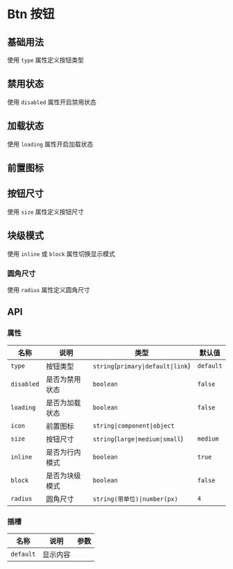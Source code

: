 # Btn 按钮

## 基础用法

使用 `type` 属性定义按钮类型

<preview path="./demos/basic.vue"></preview>

## 禁用状态

使用 `disabled` 属性开启禁用状态

<preview path="./demos/disabled.vue"></preview>

## 加载状态

使用 `loading` 属性开启加载状态

<preview path="./demos/loading.vue"></preview>

## 前置图标

<!--@include: @/component/@parts/props-icon.md-->

<preview path="./demos/icon.vue"></preview>

## 按钮尺寸

使用 `size` 属性定义按钮尺寸

<preview path="./demos/size.vue"></preview>

## 块级模式

使用 `inline` 或 `block` 属性切换显示模式

<preview path="./demos/display.vue"></preview>

<!--@include: @/component/@parts/props-style.md-->

### 圆角尺寸

使用 `radius` 属性定义圆角尺寸

<preview path="./demos/radius.vue"></preview>

## API

### 属性

| 名称       | 说明           | 类型                               | 默认值    |
| ---------- | -------------- | ---------------------------------- | --------- |
| `type`     | 按钮类型       | `string`(`primary\|default\|link`) | `default` |
| `disabled` | 是否为禁用状态 | `boolean`                          | `false`   |
| `loading`  | 是否为加载状态 | `boolean`                          | `false`   |
| `icon`     | 前置图标       | `string\|component\|object`        |           |
| `size`     | 按钮尺寸       | `string`(`large\|medium\|small`)   | `medium`  |
| `inline`   | 是否为行内模式 | `boolean`                          | `true`    |
| `block`    | 是否为块级模式 | `boolean`                          | `false`   |
| `radius`   | 圆角尺寸       | `string(带单位)\|number(px)`       | `4`       |

### 插槽

| 名称      | 说明     | 参数 |
| --------- | -------- | ---- |
| `default` | 显示内容 |      |
